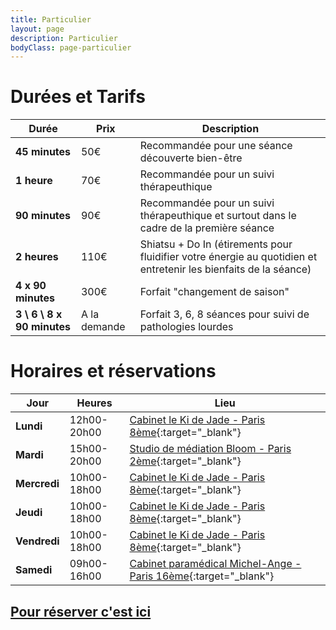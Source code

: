 ```yaml
---
title: Particulier
layout: page
description: Particulier
bodyClass: page-particulier
---
```


# Durées et Tarifs

| Durée                        | Prix         | Description                                                                                                      |
| ---------------------------- | ------------ | ---------------------------------------------------------------------------------------------------------------- |
| **45 minutes**               | 50€          | Recommandée pour une séance découverte bien-être                                                                 |
| **1 heure**                  | 70€          | Recommandée pour un suivi thérapeuthique                                                                         |
| **90 minutes**               | 90€          | Recommandée pour un suivi thérapeuthique et surtout dans le cadre de la première séance                          |
| **2 heures**                 | 110€         | Shiatsu + Do In (étirements pour fluidifier votre énergie au quotidien et entretenir les bienfaits de la séance) |
| **4 x 90 minutes**           | 300€         | Forfait "changement de saison"                                                                                   |
| **3 \\ 6 \\ 8 x 90 minutes** | A la demande | Forfait 3, 6, 8 séances pour suivi de pathologies lourdes                                                             |

# Horaires et réservations

| Jour         | Heures      | Lieu                                                                                                     |
| ------------ | ----------- | -------------------------------------------------------------------------------------------------------- |
| **Lundi**    | 12h00-20h00 | [Cabinet le Ki de Jade - Paris 8ème](https://goo.gl/maps/VrJBpNYD3VJrY114A){:target="_blank"}            |
| **Mardi**    | 15h00-20h00 | [Studio de médiation Bloom - Paris 2ème](https://goo.gl/maps/rVRGeksaMLenS49k8){:target="_blank"}        |
| **Mercredi** | 10h00-18h00 | [Cabinet le Ki de Jade - Paris 8ème](https://goo.gl/maps/VrJBpNYD3VJrY114A){:target="_blank"}            |
| **Jeudi**    | 10h00-18h00 | [Cabinet le Ki de Jade - Paris 8ème](https://goo.gl/maps/VrJBpNYD3VJrY114A){:target="_blank"}            |
| **Vendredi** | 10h00-18h00 | [Cabinet le Ki de Jade - Paris 8ème](https://goo.gl/maps/VrJBpNYD3VJrY114A){:target="_blank"}            |
| **Samedi**   | 09h00-16h00 | [Cabinet paramédical Michel-Ange - Paris 16ème](https://goo.gl/maps/iaTXLQDH3uFvms219){:target="_blank"} |

## [**Pour réserver c'est ici**](www.resalib.fr)
